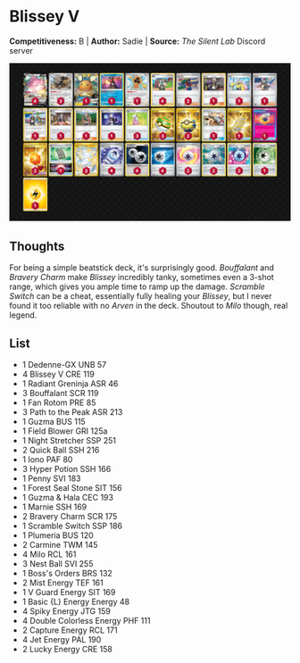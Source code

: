# Blissey V

**Competitiveness:** B | **Author:** Sadie | **Source:** *The Silent Lab* Discord server

![decklist](../../!Images/Live%20Expanded/3SUM-DRI/Blissey%20V.png)

## Thoughts
For being a simple beatstick deck, it's surprisingly good. *Bouffalant* and *Bravery Charm* make *Blissey* incredibly tanky, sometimes even a 3-shot range, which gives you ample time to ramp up the damage. *Scramble Switch* can be a cheat, essentially fully healing your *Blissey*, but I never found it too reliable with no *Arven* in the deck. Shoutout to *Milo* though, real legend.

## List
* 1 Dedenne-GX UNB 57
* 4 Blissey V CRE 119
* 1 Radiant Greninja ASR 46
* 3 Bouffalant SCR 119
* 1 Fan Rotom PRE 85
* 3 Path to the Peak ASR 213
* 1 Guzma BUS 115
* 1 Field Blower GRI 125a
* 1 Night Stretcher SSP 251
* 2 Quick Ball SSH 216
* 1 Iono PAF 80
* 3 Hyper Potion SSH 166
* 1 Penny SVI 183
* 1 Forest Seal Stone SIT 156
* 1 Guzma & Hala CEC 193
* 1 Marnie SSH 169
* 2 Bravery Charm SCR 175
* 1 Scramble Switch SSP 186
* 1 Plumeria BUS 120
* 2 Carmine TWM 145
* 4 Milo RCL 161
* 3 Nest Ball SVI 255
* 1 Boss's Orders BRS 132
* 2 Mist Energy TEF 161
* 1 V Guard Energy SIT 169
* 1 Basic {L} Energy Energy 48
* 4 Spiky Energy JTG 159
* 4 Double Colorless Energy PHF 111
* 2 Capture Energy RCL 171
* 4 Jet Energy PAL 190
* 2 Lucky Energy CRE 158
